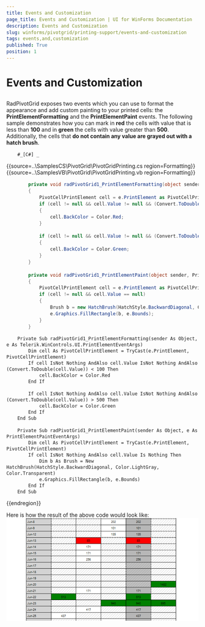 ```yaml
---
title: Events and Customization
page_title: Events and Customization | UI for WinForms Documentation
description: Events and Customization
slug: winforms/pivotgrid/printing-support/events-and-customization
tags: events,and,customization
published: True
position: 1
---
```


# Events and Customization



## 

RadPivotGrid exposes two events which you can use to format the appearance and add custom painting to your printed
          cells: the __PrintElementFormatting__ and the __PrintElementPaint__ events.
          The following sample demonstrates how you can mark in __red__ the cells with value that is less than
          __100__ and in __green__ the cells with value greater than
          __500__. Additionally, the cells that __do not contain any value are grayed out with a hatch brush__.

        #_[C#] _

	



{{source=..\SamplesCS\PivotGrid\PivotGridPrinting.cs region=Formatting}} 
{{source=..\SamplesVB\PivotGrid\PivotGridPrinting.vb region=Formatting}} 

````C#
        private void radPivotGrid1_PrintElementFormatting(object sender, Telerik.WinControls.UI.PrintElementEventArgs e)
        {
            PivotCellPrintElement cell = e.PrintElement as PivotCellPrintElement;
            if (cell != null && cell.Value != null && (Convert.ToDouble(cell.Value)) < 100)
            {
                cell.BackColor = Color.Red;
            }

            if (cell != null && cell.Value != null && (Convert.ToDouble(cell.Value)) > 500)
            {
                cell.BackColor = Color.Green;
            }
        }

        private void radPivotGrid1_PrintElementPaint(object sender, PrintElementPaintEventArgs e)
        {
            PivotCellPrintElement cell = e.PrintElement as PivotCellPrintElement;
            if (cell != null && cell.Value == null)
            {
                Brush b = new HatchBrush(HatchStyle.BackwardDiagonal, Color.LightGray, Color.Transparent);
                e.Graphics.FillRectangle(b, e.Bounds);
            }
        }
````
````VB.NET
    Private Sub radPivotGrid1_PrintElementFormatting(sender As Object, e As Telerik.WinControls.UI.PrintElementEventArgs)
        Dim cell As PivotCellPrintElement = TryCast(e.PrintElement, PivotCellPrintElement)
        If cell IsNot Nothing AndAlso cell.Value IsNot Nothing AndAlso (Convert.ToDouble(cell.Value)) < 100 Then
            cell.BackColor = Color.Red
        End If

        If cell IsNot Nothing AndAlso cell.Value IsNot Nothing AndAlso (Convert.ToDouble(cell.Value)) > 500 Then
            cell.BackColor = Color.Green
        End If
    End Sub

    Private Sub radPivotGrid1_PrintElementPaint(sender As Object, e As PrintElementPaintEventArgs)
        Dim cell As PivotCellPrintElement = TryCast(e.PrintElement, PivotCellPrintElement)
        If cell IsNot Nothing AndAlso cell.Value Is Nothing Then
            Dim b As Brush = New HatchBrush(HatchStyle.BackwardDiagonal, Color.LightGray, Color.Transparent)
            e.Graphics.FillRectangle(b, e.Bounds)
        End If
    End Sub
````

{{endregion}} 




Here is how the result of the above code would look like:![pivotgrid-printing-support-events-and-customization 001](images/pivotgrid-printing-support-events-and-customization001.png)
